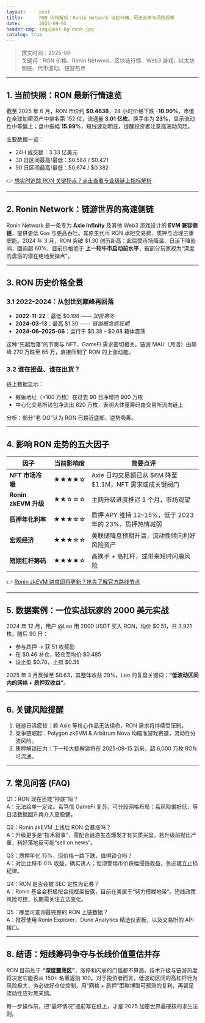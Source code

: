 ```yaml
---
layout:     post
title:      RON 价格解析：Ronin Network 当前行情、历史走势与风险观察
date:       2025-09-05
header-img: img/post-bg-desk.jpg
catalog: true
---
```


> 撰文时间：2025-06  
关键词：RON 价格、Ronin Network、区块链行情、Web3 游戏、以太坊侧链、代币波动、链游热点

---

## 1. 当前快照：RON 最新行情速览

截至 2025 年 6 月，RON 市价约 **$0.4838**，24 小时价格下跌 **-10.90%**，市值在全球加密资产中排名第 152 位，流通量 **3.01 亿枚**。换手率为 **23%**，显示流动性中等偏上；盘中振幅 **15.99%**，短线波动明显，提醒投资者注意高波动风险。

主要数据一览：
- 24H 成交额：3.33 亿美元  
- 30 日区间最高/最低：$0.584 / $0.421  
- 90 日区间最高/最低：$0.674 / $0.382  

👉 [想实时追踪 RON 关键拐点？点击查看专业级链上指标解析](https://okxdog.com/)  

---

## 2. Ronin Network：链游世界的高速侧链

Ronin Network 是一条专为 **Axie Infinity** 及其他 Web3 游戏设计的 **EVM 兼容侧链**，提供更低 Gas 与更高吞吐。其原生代币 RON 承担交易费、质押与治理三重职能。2024 年 3 月，RON 突破 $1.30 创历新高；此后受市场降温、日活下降影响，回调超 60%，目前价格低于 **上一轮牛市启动前水平**，被部分玩家视为“深度洗盘后的潜在绝地反弹点”。

---

## 3. RON 历史价格全景

### 3.1 2022–2024：从创世到巅峰再回落

- **2022-11-22**：最低 $0.198 —— *加密寒冬*  
- **2024-03-13**：最高 $1.30 —— *链游概念疯狂期*  
- **2024-06–2025-06**：运行于 $0.38 – $0.68 箱体震荡  

这种“先起后落”的节奏与 NFT、GameFi 需求密切相关。链游 MAU（月活）由巅峰 270 万跌至 65 万，直接压制了 RON 的上涨动能。

### 3.2 谁在接盘、谁在出货？

链上数据显示：
- 鲸鱼地址（>100 万枚）在过去 90 日净增持 900 万枚  
- 中心化交易所钱包净流出 820 万枚，表明大体量筹码由交易所流向链上  

分析：部分“老 OG”认为 RON 已接近底部，逆势吸筹。

---

## 4. 影响 RON 走势的五大因子

| 因子 | 当前影响度 | 简要点评 |
|---|---|---|
| **NFT 市场冷暖** | ★★★★☆ | Axie 日均交易额已从 $6M 降至 $1.1M，NFT 需求或成关键阀门 |
| **Ronin zkEVM 升级** | ★★☆☆☆ | 主网升级进度推迟 1 个月，市场观望 |
| **质押年化利率** | ★★★☆☆ | 质押 APY 维持 12–15%，低于 2023 年的 23%，质押热情减弱 |
| **宏观经济** | ★★★☆☆ | 美联储降息预期升温，流动性倾向利好风险资产 |
| **短期杠杆筹码** | ★★★★☆ | 高换手 + 高杠杆，或带来短时闪崩风险 |

👉 [Ronin zkEVM 进度即将更新？抢先了解官方路线节点](https://okxdog.com/)  

---

## 5. 数据案例：一位实战玩家的 2000 美元实战

2024 年 12 月，用户 @Leo 用 2000 USDT 买入 RON，均价 $0.51，共 3,921 枚。随后 90 日：
- 参与质押 → 获 51 枚奖励  
- 在 $0.46 补仓，轻仓至均价 $0.485  
- 设止盈 $0.70，止损 $0.35  

2025 年 3 月反弹至 $0.63，其整体收益 29%。Leo 的复盘关键词：**“低波动区间内的网格 + 质押双收益”**。

---

## 6. 关键风险提醒

1. 链游日活疲软：若 Axie 等核心作品无法续命，RON 需求将持续受压制。  
2. 竞争链崛起：Polygon zkEVM & Arbitrum Nova 均瞄准游戏赛道，流动性分流风险。  
3. 质押解锁压力：下一轮大额解锁将在 2025-09-15 到来，超 6,000 万枚 RON 可流通。  

---

## 7. 常见问答 (FAQ)

Q1：RON 现在还能“抄底”吗？  
A：无法给单一定论。若笃信 GameFi 复苏，可分段网格布局；若风险偏好低，等日活数据回升再介入更稳健。

Q2：Ronin zkEVM 上线后 RON 会暴涨吗？  
A：升级更多是“技术叙事”，需配合链游生态爆发才有实质买盘。若升级前抛压严重，利好落地反可能“sell on news”。

Q3：质押年化 15%，但价格一路下跌，值得锁仓吗？  
A：对比比特币 0% 收益，确实诱人；但须警惕币价跌幅侵蚀收益，务必建立止损纪律。

Q4：RON 是否会被 SEC 定性为证券？  
A：Ronin 基金会积极按合规框架披露，目前在美属于“努力模糊地带”。短线政策风险可控，长期需关注立法变化。

Q5：哪里可查询最完整的 RON 上链数据？  
A：推荐使用 Ronin Explorer、Dune Analytics 精选仪表板，以及交易所的 API 接口。

---

## 8. 结语：短线筹码争夺与长线价值重估并存

RON 目前处于 **“深度震荡区”**，涨停和闪崩的门槛都不算高。技术升级与链游热度将决定它能否从 150+ 名重返前 100。对于投资者而言，低波动区间的高杠杆行为风险极大，务必做好仓位控制，用“网格 + 质押”策略博取可预测的复利，再留足流动性应对黑天鹅。

每一步操作前，把“最坏情况”提前写在纸上，才是 2025 加密世界最硬核的求生法则。